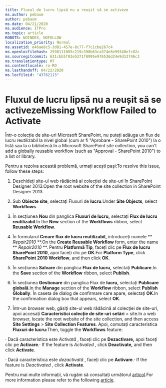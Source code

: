 ```yaml
---
title: Fluxul de lucru lipsă nu a reușit să se activeze
ms.author: pebaum
author: pebaum
ms.date: 04/21/2020
ms.audience: ITPro
ms.topic: article
ROBOTS: NOINDEX, NOFOLLOW
localization_priority: Normal
ms.assetid: e46ae8c5-3d81-457e-8c77-f7c1cbe267c4
ms.openlocfilehash: 2598111005c219c398b63ca374e8e99348efc02c
ms.sourcegitcommit: 631cbb5f03e5371f0995e976536d24e9d13746c3
ms.translationtype: MT
ms.contentlocale: ro-RO
ms.lasthandoff: 04/22/2020
ms.locfileid: "43762113"
---
```

# <a name="missing-workflow-failed-to-activate"></a><span data-ttu-id="7e267-102">Fluxul de lucru lipsă nu a reușit să se activeze</span><span class="sxs-lookup"><span data-stu-id="7e267-102">Missing Workflow Failed to Activate</span></span>

<span data-ttu-id="7e267-103">Într-o colecție de site-uri Microsoft SharePoint, nu puteți adăuga un flux de lucru reutilizabil la nivel global (cum ar fi "Aprobare - SharePoint 2010") la o listă sau la o bibliotecă.</span><span class="sxs-lookup"><span data-stu-id="7e267-103">In a Microsoft SharePoint site collection, you can't add a globally reusable workflow (such as "Approval - SharePoint 2010") to a list or library.</span></span>
  
<span data-ttu-id="7e267-104">Pentru a rezolva această problemă, urmați acești pași:</span><span class="sxs-lookup"><span data-stu-id="7e267-104">To resolve this issue, follow these steps:</span></span> 
  
1. <span data-ttu-id="7e267-105">Deschideți site-ul web rădăcină al colecției de site-uri în SharePoint Designer 2013.</span><span class="sxs-lookup"><span data-stu-id="7e267-105">Open the root website of the site collection in SharePoint Designer 2013.</span></span>
  
2. <span data-ttu-id="7e267-106">Sub **Obiecte site**, selectați Fluxuri de **lucru**.</span><span class="sxs-lookup"><span data-stu-id="7e267-106">Under **Site Objects**, select **Workflows**.</span></span> 
  
3. <span data-ttu-id="7e267-107">În secțiunea **Nou** din panglica **Fluxuri de lucru,** selectați **Flux de lucru reutilizabil**.</span><span class="sxs-lookup"><span data-stu-id="7e267-107">In the **New** section of the **Workflows** ribbon, select **Reusable Workflow**.</span></span> 
  
4. <span data-ttu-id="7e267-108">În formularul **Creare flux de lucru reutilizabil,** introduceți numele \*\* *Repair2010* \*\*.</span><span class="sxs-lookup"><span data-stu-id="7e267-108">On the **Create Reusable Workflow** form, enter the name \*\* *Repair2010* \*\*.</span></span> <span data-ttu-id="7e267-109">Pentru **Platformă Tip**, faceți clic pe **Flux de lucru SharePoint 2010**, apoi faceți clic pe **OK**.</span><span class="sxs-lookup"><span data-stu-id="7e267-109">For **Platform Type**, click **SharePoint 2010 Workflow**, and then click **OK**.</span></span> 
  
1. <span data-ttu-id="7e267-110">În secțiunea **Salvare** din panglica **Flux de lucru,** selectați **Publicare**.</span><span class="sxs-lookup"><span data-stu-id="7e267-110">In the **Save** section of the **Workflow** ribbon, select **Publish**.</span></span> 
  
2. <span data-ttu-id="7e267-111">În secțiunea **Gestionare** din panglica Flux de **lucru,** selectați **Publicare globală**.</span><span class="sxs-lookup"><span data-stu-id="7e267-111">In the **Manage** section of the **Workflow** ribbon, select **Publish Globally**.</span></span> <span data-ttu-id="7e267-112">În caseta de dialog de confirmare care apare, selectați **OK**.</span><span class="sxs-lookup"><span data-stu-id="7e267-112">In the confirmation dialog box that appears, select **OK**.</span></span> 
  
3. <span data-ttu-id="7e267-113">Într-un browser web, găsiți site-ul web rădăcină al colecției de site-uri, apoi accesați **Caracteristici colecție de site-uri** **setări** \> site.</span><span class="sxs-lookup"><span data-stu-id="7e267-113">In a web browser, locate the root website of the site collection, and then access **Site Settings** \> **Site Collection Features**.</span></span> <span data-ttu-id="7e267-114">Apoi, comutați caracteristica **Fluxuri de lucru:**</span><span class="sxs-lookup"><span data-stu-id="7e267-114">Then, toggle the **Workflows** feature:</span></span> 
  
<span data-ttu-id="7e267-115">· Dacă caracteristica este *Activată* , faceți clic pe **Dezactivare,** apoi faceți clic pe **Activare**.</span><span class="sxs-lookup"><span data-stu-id="7e267-115">· If the feature is  *Activated*  , click **Deactivate,** and then click **Activate**.</span></span> 
  
<span data-ttu-id="7e267-116">· Dacă caracteristica este *dezactivată* , faceți clic pe **Activare**.</span><span class="sxs-lookup"><span data-stu-id="7e267-116">· If the feature is  *Deactivated*  , click **Activate**.</span></span> 
  
<span data-ttu-id="7e267-117">Pentru mai multe informații, vă rugăm să consultați următorul [articol](https://go.microsoft.com/fwlink/?linkid=2047770&amp;clcid=0x409).</span><span class="sxs-lookup"><span data-stu-id="7e267-117">For more information please refer to the following [article](https://go.microsoft.com/fwlink/?linkid=2047770&amp;clcid=0x409).</span></span>
  

